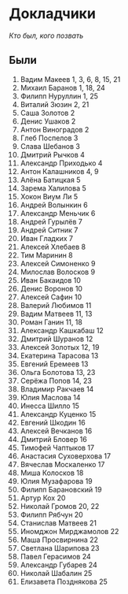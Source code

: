 # Докладчики
*Кто был, кого позвать*

## Были
1. Вадим Макеев 1, 3, 6, 8, 15, 21
2. Михаил Баранов 1, 18, 24
3. Филипп Нуруллин 1, 25
4. Виталий Зюзин 2, 21
5. Саша Золотов 2
6. Денис Ушаков 2
7. Антон Виноградов 2
8. Глеб Поспелов 3
9. Слава Шебанов 3
10. Дмитрий Рычков 4
11. Александр Приходько 4
12. Антон Калашников 4, 9
13. Алёна Батицкая 5
14. Зарема Халилова 5
15. Хокон Виум Ли 5
16. Андрей Волынкин 6
17. Александр Меньчик 6
18. Андрей Гурылёв 7
19. Андрей Ситник 7
20. Иван Гладких 7
21. Алексей Хлебаев 8
22. Тим Маринин 8
23. Алексей Симоненко 9
24. Милослав Волосков 9
25. Иван Бакаидов 10
26. Денис Воронов 10
27. Алексей Сафин 10
28. Валерий Любимов 11
29. Вадим Матвеев 11, 13
30. Роман Ганин 11, 18
31. Александр Кашкабаш 12
32. Дмитрий Шуранов 12
33. Алексей Золотых 12, 19
34. Екатерина Тарасова 13
35. Евгений Еремеев 13
36. Ольга Болотова 13, 23
37. Серёжа Попов 14, 23
38. Владимир Ракчаев 14
39. Юлия Маслова 14
40. Инесса Шилло 15
41. Александр Куценко 15
42. Евгений Шкодин 16
43. Алексей Вечканов 16
44. Дмитрий Бловер 16
45. Тимофей Чаптыков 17
46. Анастасия Суховерхова 17
47. Вячеслав Москаленко 17
48. Миша Колосков 18
49. Юлия Музафарова 19
50. Филипп Барановский 19
51. Артур Кох 20
52. Николай Громов 20, 22
53. Филипп Рябчун 20
54. Станислав Матвеев 21
55. Иномджон Мирджамолов 22
56. Маша Просвирнина 22
57. Светлана Шарипова 23
58. Павел Герасимов 24
59. Александр Губарев 24
60. Николай Шабалин 25
61. Елизавета Позднякова 25
